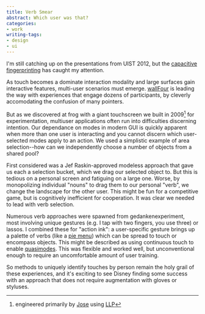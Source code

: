 ```yaml
---
title: Verb Smear
abstract: Which user was that?
categories:
- work
writing-tags:
- design
- ui
---
```


I'm still catching up on the presentations from UIST 2012, but the [capacitive fingerprinting][disney] has caught my attention.

[disney]: http://www.newscientist.com/blogs/onepercent/2012/10/a-touchscreen-that-knows-how-y.html

As touch becomes a dominate interaction modality and large surfaces gain interactive features, multi-user scenarios must emerge. [wallFour][] is leading the way with experiences that engage dozens of participants, by cleverly accomodating the confusion of many pointers.

[wallFour]: http://wallfour.co.uk/

But as we discovered at frog with a giant touchscreen we built in 2009[^llp] for experimentation, multiuser applications often run into difficulties discerning intention. Our dependance on modes in modern GUI is quickly apparent when more than one user is interacting and you cannot discern which user-selected modes apply to an action. We used a simplistic example of area selection--how can we independently choose a number of objects from a shared pool?

[^llp]: engineered primarily by [Jose](http://twitter.com/joseh/) using [LLP](http://sethsandler.com/multitouch/llp/)

First considered was a Jef Raskin-approved modeless approach that gave us each a selection bucket, which we drag our selected object to. But this is tedious on a personal screen and fatiguing on a large one. Worse, by monopolizing individual "nouns" to drag them to our personal "verb", we change the landscape for the other user. This might be fun for a competitive game, but is cognitively inefficient for cooperation. It was clear we needed to lead with verb selection.

Numerous verb approaches were spawned from gedankenexperiment, most involving unique gestures (e.g. I tap with two fingers, you use three) or lassos. I combined these for "action ink": a user-specific gesture brings up a palette of verbs (like a [pie menu][]) which can be spread to touch or encompass objects. This might be described as using continuous touch to enable [quasimodes][]. This was flexible and worked well, but unconventional enough to require an uncomfortable amount of user training.

[pie menu]: http://en.wikipedia.org/wiki/Pie_menu
[quasimodes]: http://books.google.com/books?id=D39vjmLfO3kC&pg=PA55&ots=CPrzc33RVa

So methods to uniquely identify touches by person remain the holy grail of these experiences, and it's exciting to see Disney finding some success with an approach that does not require augmentation with gloves or styluses.
